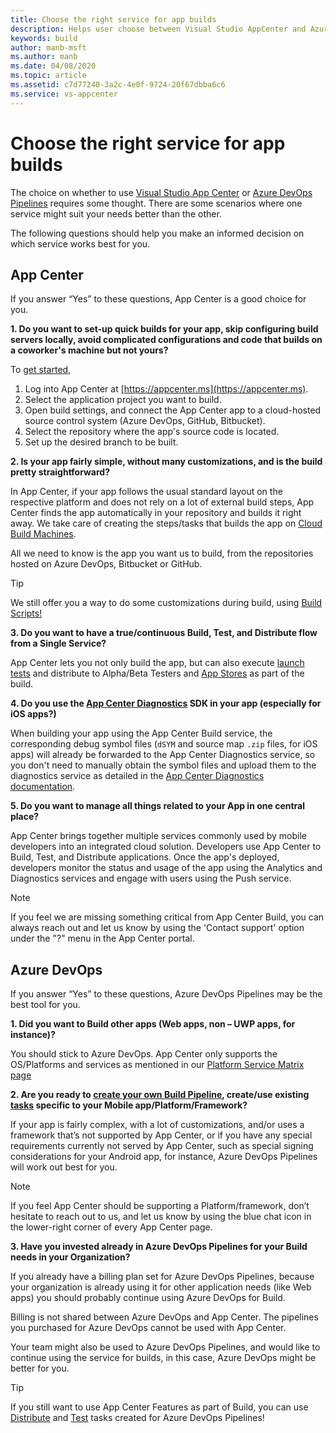 ```yaml
---
title: Choose the right service for app builds
description: Helps user choose between Visual Studio AppCenter and Azure DevOps Pipelines for Building their mobile Apps.  
keywords: build
author: manb-msft
ms.author: manb
ms.date: 04/08/2020
ms.topic: article
ms.assetid: c7d77240-3a2c-4e0f-9724-20f67dbba6c6
ms.service: vs-appcenter
---
```


# Choose the right service for app builds

The choice on whether to use [Visual Studio App Center](https://visualstudio.microsoft.com/app-center/) or [Azure DevOps Pipelines](https://azure.microsoft.com/services/devops/pipelines/) requires some thought. There are some scenarios where one service might suit your needs better than the other.  
 
The following questions should help you make an informed decision on which service works best for you. 
 
## <a name="app-center"/> App Center

If you answer “Yes” to these questions, App Center is a good choice for you.   

**1. Do you want to set-up quick builds for your app, skip configuring build servers locally, avoid complicated configurations and code that builds on a coworker's machine but not yours?**

To [get started](https://docs.microsoft.com/appcenter/build/),

1. Log into App Center at [https://appcenter.ms](https://appcenter.ms).
2. Select the application project you want to build.
3. Open build settings, and connect the App Center app to a cloud-hosted source control system (Azure DevOps, GitHub, Bitbucket).
4. Select the repository where the app's source code is located.
5. Set up the desired branch to be built. 
  
**2. Is your app fairly simple, without many customizations, and is the build pretty straightforward?**

In App Center, if your app follows the usual standard layout on the respective platform and does not rely on a lot of external build steps, App Center finds the app automatically in your repository and builds it right away. We take care of creating the steps/tasks that builds the app on [Cloud Build Machines](https://docs.microsoft.com/appcenter/build/software). 

All we need to know is the app you want us to build, from the repositories hosted on Azure DevOps, Bitbucket or GitHub.
 
> [!TIP]
> We still offer you a way to do some customizations during build, using [Build Scripts!](https://docs.microsoft.com/appcenter/build/custom/scripts/) 

**3. Do you want to have a true/continuous Build, Test, and Distribute flow from a Single Service?**
 
App Center lets you not only build the app, but can also execute [launch tests](https://docs.microsoft.com/appcenter/build/build-test-integration) and distribute to Alpha/Beta Testers and [App Stores](https://docs.microsoft.com/appcenter/build/build-to-store) as part of the build. 
 
**4. Do you use the [App Center Diagnostics](https://docs.microsoft.com/appcenter/diagnostics/) SDK in your app (especially for iOS apps?)**
 
When building your app using the App Center Build service, the corresponding debug symbol files (`dSYM` and source map `.zip` files, for iOS apps) will already be forwarded to the App Center Diagnostics service, so you don't need to manually obtain the symbol files and upload them to the diagnostics service as detailed in the [App Center Diagnostics documentation](https://docs.microsoft.com/appcenter/diagnostics/symbolication#uploading-symbols). 
  
**5. Do you want to manage all things related to your App in one central place?**
 
App Center brings together multiple services commonly used by mobile developers into an integrated cloud solution. Developers use App Center to Build, Test, and Distribute applications. Once the app's deployed, developers monitor the status and usage of the app using the Analytics and Diagnostics services and engage with users using the Push service. 

> [!NOTE]
> If you feel we are missing something critical from App Center Build, you can always reach out and let us know by using the 'Contact support' option under the "?" menu in the App Center portal.

## <a name="azure-devops"/>Azure DevOps

If you answer “Yes” to these questions, Azure DevOps Pipelines may be the best tool for you. 

**1. Did you want to Build other apps (Web apps, non – UWP apps, for instance)?**
  
You should stick to Azure DevOps. App Center only supports the OS/Platforms and services as mentioned in our [Platform Service Matrix page](https://docs.microsoft.com/appcenter/general/platform-service-matrix)

**2. Are you ready to [create your own Build Pipeline](https://docs.microsoft.com/azure/devops/pipelines/get-started/pipelines-get-started?toc=/azure/devops/pipelines/toc.json&bc=/azure/devops/boards/pipelines/breadcrumb/toc.json&view=vsts), create/use existing [tasks](https://github.com/Microsoft/azure-pipelines-tasks) specific to your Mobile app/Platform/Framework?**
  
If your app is fairly complex, with a lot of customizations, and/or uses a framework that’s not supported by App Center, or if you have any special requirements currently not served by App Center, such as special signing considerations for your Android app, for instance, Azure DevOps Pipelines will work out best for you.
  
> [!NOTE]
> If you feel App Center should be supporting a Platform/framework, don’t hesitate to reach out to us, and let us know by using the blue chat icon in the lower-right corner of every App Center page.

**3. Have you invested already in Azure DevOps Pipelines for your Build needs in your Organization?**
 
If you already have a billing plan set for Azure DevOps Pipelines, because your organization is already using it for other application needs (like Web apps) you should probably continue using Azure DevOps for Build.  
 
Billing is not shared between Azure DevOps and App Center. The pipelines you purchased for Azure DevOps cannot be used with App Center. 
  
Your team might also be used to Azure DevOps Pipelines, and would like to continue using the service for builds, in this case, Azure DevOps might be better for you.   

> [!TIP]
> If you still want to use App Center Features as part of Build, you can use [Distribute](https://docs.microsoft.com/appcenter/distribution/vsts-deploy) and [Test](https://docs.microsoft.com/appcenter/test-cloud/vsts-plugin) tasks created for Azure DevOps Pipelines! 
